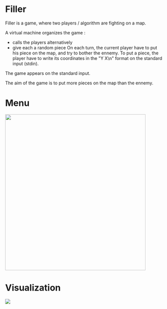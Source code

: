 # Filler

Filler is a game, where two players / algorithm are fighting on a map.

A virtual machine organizes the game :

- calls the players alternatively
- give each a random piece
On each turn, the current player have to put his piece on the map, and try to bother the ennemy. To put a piece, the player have to write its coordinates in the "Y X\n" format on the standard input (stdin).

The game appears on the standard input.

The aim of the game is to put more pieces on the map than the ennemy.

# Menu
<img src="https://github.com/Rnovod/Filler/blob/master/screenshots/menu.png" width="450" height="500">

# Visualization
![](https://github.com/Rnovod/Filler/blob/master/screenshots/game.gif)


